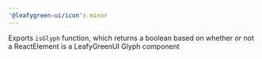 ```yaml
---
'@leafygreen-ui/icon': minor
---
```


Exports `isGlyph` function, which returns a boolean based on whether or not a ReactElement is a LeafyGreenUI Glyph component
